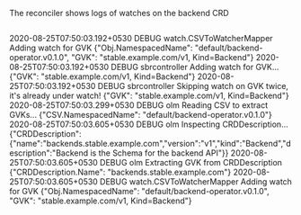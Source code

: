 The reconciler shows logs of watches on the backend CRD

```
```
2020-08-25T07:50:03.192+0530	DEBUG	watch.CSVToWatcherMapper	Adding watch for GVK	{"Obj.NamespacedName": "default/backend-operator.v0.1.0", "GVK": "stable.example.com/v1, Kind=Backend"}
2020-08-25T07:50:03.192+0530	DEBUG	sbrcontroller	Adding watch for GVK...	{"GVK": "stable.example.com/v1, Kind=Backend"}
2020-08-25T07:50:03.192+0530	DEBUG	sbrcontroller	Skipping watch on GVK twice, it's already under watch!	{"GVK": "stable.example.com/v1, Kind=Backend"}
2020-08-25T07:50:03.299+0530	DEBUG	olm	Reading CSV to extract GVKs...	{"CSV.NamespacedName": "default/backend-operator.v0.1.0"}
2020-08-25T07:50:03.605+0530	DEBUG	olm	Inspecting CRDDescription...	{"CRDDescription": {"name":"backends.stable.example.com","version":"v1","kind":"Backend","description":"Backend is the Schema for the backend API"}}
2020-08-25T07:50:03.605+0530	DEBUG	olm	Extracting GVK from CRDDescription	{"CRDDescription.Name": "backends.stable.example.com"}
2020-08-25T07:50:03.605+0530	DEBUG	watch.CSVToWatcherMapper	Adding watch for GVK	{"Obj.NamespacedName": "default/backend-operator.v0.1.0", "GVK": "stable.example.com/v1, Kind=Backend"}
```
